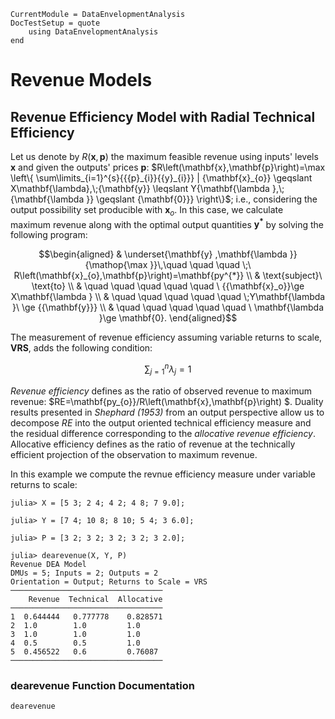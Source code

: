 ```@meta
CurrentModule = DataEnvelopmentAnalysis
DocTestSetup = quote
    using DataEnvelopmentAnalysis
end
```

# Revenue Models

## Revenue Efficiency Model with Radial Technical Efficiency

Let us denote by $R\left(\mathbf{x},\mathbf{p}\right)$ the maximum feasible revenue using inputs' levels $\mathbf{x}$ and given the outputs' prices $\mathbf{p}$: $R\left(\mathbf{x},\mathbf{p}\right)=\max \left\{ \sum\limits_{i=1}^{s}{{{p}_{i}}{{y}_{i}}} | {\mathbf{x}_{o}} \geqslant X\mathbf{\lambda},\;{\mathbf{y}} \leqslant Y{\mathbf{\lambda },\;{\mathbf{\lambda }} \geqslant {\mathbf{0}}} \right\}$; i.e.,  considering the output possibility set producible with $\mathbf{x}_{o}$. In this case, we calculate maximum revenue along with the optimal output quantities $\mathbf{y^{*}}$  by solving the following program:

```math
\begin{aligned}
 & \underset{\mathbf{y} ,\mathbf{\lambda }}{\mathop{\max }}\,\quad \quad \quad \;\ R\left(\mathbf{x}_{o},\mathbf{p}\right)=\mathbf{py^{*}}  \\ 
 & \text{subject}\ \text{to} \\ 
 & \quad \quad \quad \quad \quad \ {{\mathbf{x}_o}}\ge X\mathbf{\lambda } \\ 
 & \quad \quad \quad \quad \quad  \;Y\mathbf{\lambda }\ \ge {{\mathbf{y}}} \\ 
 & \quad \quad \quad \quad \quad \ \mathbf{\lambda }\ge \mathbf{0}. 
\end{aligned}
```

The measurement of revenue efficiency assuming variable returns to scale, **VRS**, adds the following condition:
```math
\sum\nolimits_{j=1}^{n}\lambda_j=1
```

*Revenue efficiency* defines as the ratio of observed revenue to maximum revenue: $RE=\mathbf{py_{o}}/R\left(\mathbf{x},\mathbf{p}\right) $. Duality results presented in *Shephard (1953)* from an output perspective allow us to decompose $RE$ into the output oriented technical efficiency measure and the residual difference corresponding to the *allocative revenue efficiency*. Allocative efficiency defines as the ratio of revenue at the technically efficient projection of the observation to maximum revenue.

In this example we compute the revnue efficiency measure under variable returns to scale:
```jldoctest 1
julia> X = [5 3; 2 4; 4 2; 4 8; 7 9.0];

julia> Y = [7 4; 10 8; 8 10; 5 4; 3 6.0];

julia> P = [3 2; 3 2; 3 2; 3 2; 3 2.0];

julia> dearevenue(X, Y, P)
Revenue DEA Model
DMUs = 5; Inputs = 2; Outputs = 2
Orientation = Output; Returns to Scale = VRS
──────────────────────────────────
    Revenue  Technical  Allocative
──────────────────────────────────
1  0.644444   0.777778    0.828571
2  1.0        1.0         1.0
3  1.0        1.0         1.0
4  0.5        0.5         1.0
5  0.456522   0.6         0.76087
──────────────────────────────────
```

### dearevenue Function Documentation

```@docs
dearevenue
```

